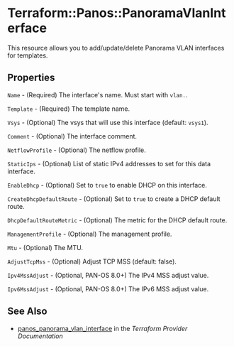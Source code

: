 # Terraform::Panos::PanoramaVlanInterface

This resource allows you to add/update/delete Panorama VLAN interfaces
for templates.

## Properties

`Name` - (Required) The interface's name.  Must start with `vlan.`.

`Template` - (Required) The template name.

`Vsys` - (Optional) The vsys that will use this interface (default: `vsys1`).

`Comment` - (Optional) The interface comment.

`NetflowProfile` - (Optional) The netflow profile.

`StaticIps` - (Optional) List of static IPv4 addresses to set for this data interface.

`EnableDhcp` - (Optional) Set to `true` to enable DHCP on this interface.

`CreateDhcpDefaultRoute` - (Optional) Set to `true` to create a DHCP default route.

`DhcpDefaultRouteMetric` - (Optional) The metric for the DHCP default route.

`ManagementProfile` - (Optional) The management profile.

`Mtu` - (Optional) The MTU.

`AdjustTcpMss` - (Optional) Adjust TCP MSS (default: false).

`Ipv4MssAdjust` - (Optional, PAN-OS 8.0+) The IPv4 MSS adjust value.

`Ipv6MssAdjust` - (Optional, PAN-OS 8.0+) The IPv6 MSS adjust value.


## See Also

* [panos_panorama_vlan_interface](https://www.terraform.io/docs/providers/panos/r/panorama_vlan_interface.html) in the _Terraform Provider Documentation_